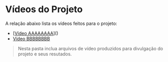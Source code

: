 # Vídeos do Projeto
A relação abaixo lista os vídeos feitos para o projeto:
 - [[Vídeo AAAAAAAA](https://www.youtube.com/watch?v=3KF8_IJWiro)]()
 - [Vídeo BBBBBBBB]()
> Nesta pasta inclua arquivos de vídeo produzidos para divulgação do 
> projeto e seus resutados.

